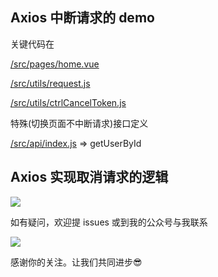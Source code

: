 ## Axios 中断请求的 demo

关键代码在

[/src/pages/home.vue]('./src/pages/home.vue')

[/src/utils/request.js](./src/utils/request.js)

[/src/utils/ctrlCancelToken.js](./src/utils/ctrlCancelToken.js)


特殊(切换页面不中断请求)接口定义

[/src/api/index.js]('./src/api/index.js') => getUserById


## Axios 实现取消请求的逻辑

![](https://feiben-1253434158.cos.ap-guangzhou.myqcloud.com/PicGo/abortreq.png)



如有疑问，欢迎提 issues 或到我的公众号与我联系

![](https://feiben-1253434158.cos.ap-guangzhou.myqcloud.com/PicGo/qrcode_for_gh_6c8243f94d03_258.jpg)

感谢你的关注。让我们共同进步😎

